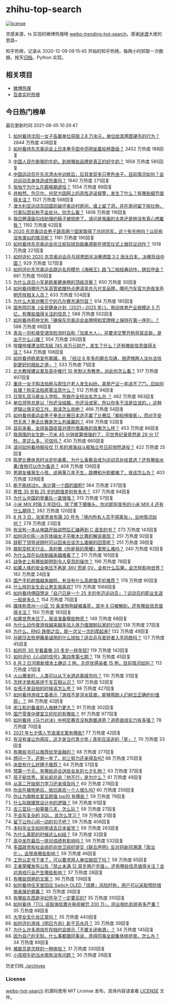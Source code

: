 # zhihu-top-search

[![license](https://img.shields.io/github/license/Arrackisarookie/zhihu-top-search)](https://github.com/Arrackisarookie/zhihu-top-search/blob/master/LICENSE)

灵感来源，ts 实现的微博热搜榜 [weibo-trending-hot-search](https://github.com/justjavac/weibo-trending-hot-search)，感谢[迷渡](https://github.com/justjavac)大佬的思路~

知乎热榜，记录从 2020-12-09 09:15:45 开始的知乎热榜。每两小时抓取一次数据，按天[归档](./archives)。Python 实现。

## 相关项目
+ [微博热搜](https://github.com/Arrackisarookie/weibo-hot-search)
+ [百度实时热搜](https://github.com/Arrackisarookie/baidu-hot-search)

## 今日热门榜单

<!-- Rank Begin -->

最后更新时间 2021-08-05 10:26:47

1. [如何看待沈阳一女子告赢单位获赔 2.8 万余元，单位给其两筐硬币的行为？](https://www.zhihu.com/question/476771123) 2844 万热度 438回复
1. [如何看待东京奥运会上日本拳手田中亮明坐着轮椅晋级？](https://www.zhihu.com/question/477227909) 2452 万热度 188回复
1. [中国人现在能喝的牛奶，到底哪些品牌是真正的好牛奶？](https://www.zhihu.com/question/406534691) 1656 万热度 585回复
1. [中国运动员在东京湾水中训练后，后背发现多只黑色虫子，目前情况如何？会对运动员身体造成伤害吗？](https://www.zhihu.com/question/477026844) 1640 万热度 271回复
1. [张怡宁为什么在巅峰期退役？](https://www.zhihu.com/question/31537950) 1554 万热度 89回复
1. [井柏然、包贝尔、何炅方因网上的恶性造谣报警，发生了什么？有哪些细节值得关注？](https://www.zhihu.com/question/477113254) 1521 万热度 568回复
1. [澳大利亚运动员回国前破坏奥运村房间，墙上留了洞，并在房间留下呕吐物，代表队团长称不会处分。你怎么看？](https://www.zhihu.com/question/477189351) 1406 万热度 116回复
1. [我应聘漫画勾线助理的稿子被拒绝了，请问是我画的太差还是她没有真心想雇我？](https://www.zhihu.com/question/371871512) 1192 万热度 62回复
1. [2020 东京奥运会男子跳高两个国家取得了共同冠军，这个有先例吗？以前有没有类似的情况呢？](https://www.zhihu.com/question/476561022) 1181 万热度 190回复
1. [如何看待东京奥运会巩立姣铅球劲敌桑德斯在颁奖仪式上做抗议动作？](https://www.zhihu.com/question/476881105) 1018 万热度 221回复
1. [如何评价 2020 东京奥运会乒乓球男团半决赛德国 3:2 淘汰日本，决赛将战中国？](https://www.zhihu.com/question/477294276) 929 万热度 127回复
1. [如何评价东京奥运会跳远名将模仿《海贼王》路飞二档经典动作，随后夺金？](https://www.zhihu.com/question/477025522) 881 万热度 150回复
1. [为什么说吕小军是欧美健身圈的顶级流量？](https://www.zhihu.com/question/476674229) 650 万热度 30回复
1. [如何看待哪吒汽车高管欲蹭热点邀请吴亦凡代言品牌，哪吒汽车官方连夜发声明开除相关人员？](https://www.zhihu.com/question/477140368) 633 万热度 524回复
1. [为什么大家对撒贝宁的凡尔赛充满包容？](https://www.zhihu.com/question/469878986) 614 万热度 185回复
1. [国务院印发《全民健身计划（2021－2025 年）》，带动体育产业规模达 5 万亿，有哪些值得关注的信息？](https://www.zhihu.com/question/477033835) 588 万热度 502回复
1. [如何看待苟仲文称「确保东京奥运会金牌榜和奖牌榜上保持在第一序列」？](https://www.zhihu.com/question/472315838) 588 万热度 68回复
1. [青岛一司机接受酒驾检测时自称「加拿大人」，并要求交警开枪将其击毙，是出于什么心理？](https://www.zhihu.com/question/476648235) 554 万热度 292回复
1. [哔哩哔哩遭法院冻结 745 余万元财产，发生了什么？还有哪些信息值得关注？](https://www.zhihu.com/question/477041153) 544 万热度 108回复
1. [如何看待欧弟宣布离婚，称 「经过 6 年多的磨合沟通，很遗憾两人没办法找到更好的相处之道」？](https://www.zhihu.com/question/477133411) 533 万热度 71回复
1. [北大教授建议普及高中推行 10 年制义务教育，对此你怎么看？](https://www.zhihu.com/question/477151185) 517 万热度 407回复
1. [重庆一女子购法拍房与原住户老人发生纠纷，拿房产证一年进不了门，应如何处理？购买法拍房需注意什么？](https://www.zhihu.com/question/476747565) 512 万热度 94回复
1. [日常扎双马尾出入学校，导致在全校出名怎么办 ？](https://www.zhihu.com/question/296691549) 482 万热度 983回复
1. [单位领导总是以「你还没结婚，你还没成家，所以你多干活是应该的。」这种逻辑让我无偿工作，我该怎么拒绝？](https://www.zhihu.com/question/476431367) 466 万热度 54回复
1. [如何看待奥运会男子拳击比赛日本选手赢了比赛后「躺轮椅吸氧」，而对手安然无恙？拳击比赛是怎么判谁赢的？](https://www.zhihu.com/question/477217875) 456 万热度 52回复
1. [目前来看，全球各国疫苗对德尔塔毒株的效果怎么样？](https://www.zhihu.com/question/475979669) 453 万热度 86回复
1. [我周围的女生跑一万米 45 分钟就算很强的了，可世界纪录竟然是 29 分 17 秒，差这么多，可信吗？](https://www.zhihu.com/question/417790289) 430 万热度 660回复
1. [请问如何看待服役仅 11 年的濒海战斗舰独立号日前悄然退役？](https://www.zhihu.com/question/476961523) 422 万热度 25回复
1. [陈梦比赛休息时淡定吃香蕉，为什么香蕉会成为运动员补给首选？还有哪些水果/食物可以作为备选？](https://www.zhihu.com/question/476012120) 408 万热度 139回复
1. [男朋友催我生小孩，说再等几年不生，跳槽和升职都难了，我该怎么办？](https://www.zhihu.com/question/476202688) 403 万热度 329回复
1. [能不能绕过π，来计算一个圆的面积?](https://www.zhihu.com/question/475969249) 364 万热度 237回复
1. [男性 35 岁和 25 岁的颜值差别有多大？](https://www.zhihu.com/question/475217078) 337 万热度 94回复
1. [为什么中国的举重队一直很强？](https://www.zhihu.com/question/354683840) 313 万热度 57回复
1. [小米 MIX 时隔 3 年回归，除了屏下摄像头，你对即将发布的小米 MIX 4 还有什么期待？](https://www.zhihu.com/question/477176593) 282 万热度 120回复
1. [8 月 3 日，张家界发布第 20 号令「境内所有人员不得离张」，当地情况如何？](https://www.zhihu.com/question/476962947) 278 万热度 23回复
1. [有没有一本从电路开始讲然后汇编再到 C 语言的书？](https://www.zhihu.com/question/469693594) 273 万热度 143回复
1. [如何评价陈一冰在体操女子平衡木比赛的解说表现？](https://www.zhihu.com/question/477044006) 251 万热度 92回复
1. [辞职了领导说随时可以回来应该怎么委婉的回答呢？](https://www.zhihu.com/question/472247735) 251 万热度 39回复
1. [做航空航天行业，真的像《你是我的荣耀》里那么难吗？](https://www.zhihu.com/question/476075671) 240 万热度 92回复
1. [为什么现在仙侠剧越来越难看了？](https://www.zhihu.com/question/293435097) 211 万热度 165回复
1. [战争史上有哪些聪明到令人窒息的操作？](https://www.zhihu.com/question/263485987) 198 万热度 78回复
1. [如果人体的安全电压不再是 36V 而是 0V，会有什么后果，会怎样影响世界？](https://www.zhihu.com/question/476214691) 182 万热度 24回复
1. [国产手机颜值越来越低，有没有什么高颜值手机推荐？](https://www.zhihu.com/question/466708376) 178 万热度 90回复
1. [什么样的女生会让男生很喜欢?](https://www.zhihu.com/question/375563536) 170 万热度 1068回复
1. [如何看待傅园慧说「自己已是一个 25 岁的年迈运动员」？运动员的职业生涯一般是多久？](https://www.zhihu.com/question/475951069) 154 万热度 75回复
1. [媒体称贵州一小区 10 条宠物狗疑被毒死，其中 8 只被解剖，还有哪些信息值得关注？](https://www.zhihu.com/question/477031349) 150 万热度 183回复
1. [如果世界末日了，我该准备哪些物资？](https://www.zhihu.com/question/367891519) 149 万热度 68回复
1. [为什么动作类游戏越来越多加入体力值限制玩家的行动?](https://www.zhihu.com/question/476871052) 138 万热度 27回复
1. [为什么，RNG 跌倒之后，能一次又一次的爬起来?](https://www.zhihu.com/question/476079684) 132 万热度 49回复
1. [孙颖莎击败伊藤美诚用的什么球拍？适合乒乓爱好者入手同款吗？](https://www.zhihu.com/question/475782477) 127 万热度 45回复
1. [如何在 30 岁看着像 20 多岁一样年轻?](https://www.zhihu.com/question/474947388) 119 万热度 142回复
1. [如何评价《心动的信号》第四季第七期？](https://www.zhihu.com/question/477309064) 118 万热度 45回复
1. [8 月 2 日河南新增本土确诊 2 例，无症状感染者 15 例，目前情况如何？](https://www.zhihu.com/question/476883171) 113 万热度 21回复
1. [火山爆发时，人类可以从下水道逃离城市吗？](https://www.zhihu.com/question/476153192) 110 万热度 31回复
1. [怎样才能和易烊千玺互相认识？](https://www.zhihu.com/question/417696782) 107 万热度 52回复
1. [女孩子发自拍的时候该怎么夸？](https://www.zhihu.com/question/355886047) 98 万热度 427回复
1. [如何看待游戏工委表示「游戏不是洪水猛兽，能够帮助人们树立正确的价值观」？](https://www.zhihu.com/question/477252691) 96 万热度 42回复
1. [宋江和刘备谁的人格魅力更大？](https://www.zhihu.com/question/350631177) 91 万热度 302回复
1. [国产零食中便宜又好吃的有哪些？](https://www.zhihu.com/question/54935877) 91 万热度 977回复
1. [如何看待《马力对决》中柯尼赛克没有跑赢道奇？道奇直线实力有多强？](https://www.zhihu.com/question/477091654) 78 万热度 70回复
1. [2021 年七夕情人节浪漫文案有哪些?](https://www.zhihu.com/question/474128521) 77 万热度 42回复
1. [有没有谁让你感叹，这才是当代青少年 / 青年应该追的「星」？](https://www.zhihu.com/question/476829239) 70 万热度 33回复
1. [有哪些书可以推荐给学金融的？](https://www.zhihu.com/question/27187493) 68 万热度 277回复
1. [想问一下，还剩一年了，初三努力还来得及吗?](https://www.zhihu.com/question/477290523) 68 万热度 215回复
1. [床垫有什么好牌子推荐？](https://www.zhihu.com/question/23048312) 64 万热度 57回复
1. [预算一千元，有哪些适合送给女友的七夕礼物？](https://www.zhihu.com/question/475065998) 63 万热度 37回复
1. [孩子挺优秀，家长却总说「他不行」是为什么？](https://www.zhihu.com/question/476802287) 61 万热度 49回复
1. [从高二开始努力学习还来得及吗？](https://www.zhihu.com/question/476171049) 60 万热度 278回复
1. [你会在被拒绝后，依旧喜欢一个人很久吗?](https://www.zhihu.com/question/475846348) 60 万热度 259回复
1. [你认为南韩女爱豆颜值 top10 有哪些？](https://www.zhihu.com/question/476082553) 59 万热度 79回复
1. [什么叫做建筑设计中的逻辑？](https://www.zhihu.com/question/316826671) 59 万热度 61回复
1. [去三亚玩一般需要几天，怎么玩？](https://www.zhihu.com/question/289695830) 59 万热度 27回复
1. [不会写复杂的 SQL，该怎么学习？](https://www.zhihu.com/question/327369469) 59 万热度 21回复
1. [留下让你心间一动的句子吧？](https://www.zhihu.com/question/473852771) 59 万热度 406回复
1. [本科毕业生如何申请去日本留学？](https://www.zhihu.com/question/28912292) 59 万热度 263回复
1. [为什么离职的时候这么纠结？](https://www.zhihu.com/question/469478530) 59 万热度 32回复
1. [高中坐在最后一排对成绩有影响吗？](https://www.zhihu.com/question/473310764) 59 万热度 532回复
1. [多国政党和社会组织向世卫组织提交《联合声明》反对将新冠溯源「政治化」，会带来哪些影响？](https://www.zhihu.com/question/476961654) 59 万热度 46回复
1. [工伤认定书下来了，可以要求用人单位赔偿了吗？](https://www.zhihu.com/question/442822724) 59 万热度 65回复
1. [王者荣耀发布公告「禁止未满 12 周岁用户充值」，还有哪些信息值得关注？会对游戏行业产生哪些影响？](https://www.zhihu.com/question/477173752) 37 万热度 28回复
1. [有哪些惊艳的文案？](https://www.zhihu.com/question/459587637) 36 万热度 138回复
1. [如何看待任天堂回应 Switch OLED「烧屏」风险时称，用户可以采取预防措施来保护屏幕？](https://www.zhihu.com/question/476925105) 35 万热度 26回复
1. [有哪些东西是孕妇怀孕了一定要买的?](https://www.zhihu.com/question/357781178) 35 万热度 310回复
1. [如何看待「TCL 诋毁海信激光电视被罚 200 万」，同业相仇到底有多严重？](https://www.zhihu.com/question/476977437) 35 万热度 68回复
1. [大学女生化妆正常吗？](https://www.zhihu.com/question/475126151) 35 万热度 440回复
1. [如何评价游戏《明日方舟》新干员水月？](https://www.zhihu.com/question/475243313) 35 万热度 39回复
1. [为什么许多游戏在存档时会提示「不要关闭电源」？](https://www.zhihu.com/question/469514688) 34 万热度 145回复
1. [因为自己的无知，什么事都跟同事说，弄得同事全部集体排挤我，怎么办？](https://www.zhihu.com/question/476821225) 34 万热度 89回复
1. [被裁员是怎样的一种体验？](https://www.zhihu.com/question/27843346) 31 万热度 330回复
1. [小孩把牛奶当水喝有没有问题？](https://www.zhihu.com/question/471550032) 30 万热度 26回复
<!-- Rank End -->

历史归档 [./archives](./archives)

### License

[weibo-hot-search](https://github.com/Arrackisarookie/zhihu-top-search) 的源码使用 MIT License 发布。具体内容请查看 [LICENSE](./LICENSE) 文件。
